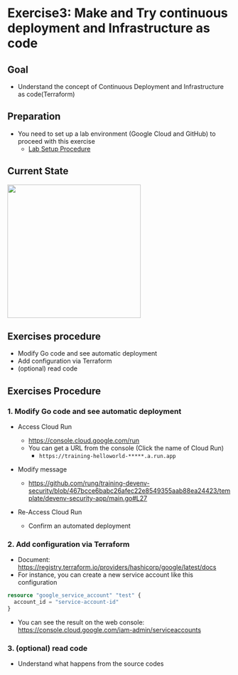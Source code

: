 # Exercise3: Make and Try continuous deployment and Infrastructure as code
## Goal
- Understand the concept of Continuous Deployment and Infrastructure as code(Terraform)

## Preparation
- You need to set up a lab environment (Google Cloud and GitHub) to proceed with this exercise
  - [Lab Setup Procedure](lab-setup.md)

## Current State

<kbd> <img src="https://user-images.githubusercontent.com/1150301/183403529-505390f7-ecfe-4cd4-9356-c7fcedfa5801.png" height="300"> </kbd>

## Exercises procedure
- Modify Go code and see automatic deployment
- Add configuration via Terraform
- (optional) read code

## Exercises Procedure
### 1. Modify Go code and see automatic deployment
- Access Cloud Run
  - https://console.cloud.google.com/run
  - You can get a URL from the console (Click the name of Cloud Run)
    - `https://training-helloworld-*****.a.run.app`
- Modify message
  - https://github.com/rung/training-devenv-security/blob/467bcce6babc26afec22e8549355aab88ea24423/template/devenv-security-app/main.go#L27

- Re-Access Cloud Run
  - Confirm an automated deployment

### 2. Add configuration via Terraform
- Document: https://registry.terraform.io/providers/hashicorp/google/latest/docs
- For instance, you can create a new service account like this configuration
```terraform
resource "google_service_account" "test" {
  account_id = "service-account-id"
}
```

- You can see the result on the web console: https://console.cloud.google.com/iam-admin/serviceaccounts

### 3. (optional) read code
- Understand what happens from the source codes
